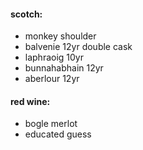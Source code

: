 ####  scotch:
* monkey shoulder
* balvenie 12yr double cask
* laphraoig 10yr
* bunnahabhain 12yr
* aberlour 12yr


#### red wine:
* bogle merlot
* educated guess 
